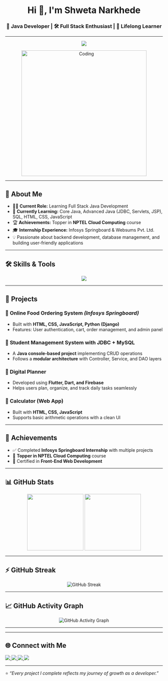 <h1 align="center">Hi 👋, I'm Shweta Narkhede</h1>
<h3 align="center">🚀 Java Developer | 🛠️ Full Stack Enthusiast | 🎯 Lifelong Learner</h3>

---

<!-- Typing animation -->
<p align="center">
  <img src="https://readme-typing-svg.herokuapp.com?size=22&duration=4000&color=FF5733&center=true&vCenter=true&lines=Java+Developer;Full+Stack+Learner;Cloud+Computing+Topper;Lifelong+Learner;Open+Source+Contributor"/>
</p>

<!-- Coding GIF -->
<p align="center">
  <img align="center" alt="Coding" width="400" src="https://raw.githubusercontent.com/abhisheknaiidu/abhisheknaiidu/master/code.gif">
</p>

---

## 🧭 About Me  
- 👩‍💻 **Current Role:** Learning Full Stack Java Development  
- 🌱 **Currently Learning:** Core Java, Advanced Java (JDBC, Servlets, JSP), SQL, HTML, CSS, JavaScript  
- 🏆 **Achievements:** Topper in **NPTEL Cloud Computing** course  
- 🎓 **Internship Experience:** Infosys Springboard & Websums Pvt. Ltd.
- 💡 Passionate about backend development, database management, and building user-friendly applications  

---

## 🛠️ Skills & Tools  
<p align="center">
  <img src="https://skillicons.dev/icons?i=html,css,js,java,python,django,mysql,git,github,vscode,eclipse&perline=6" />
</p>

---

## 🚀 Projects  

### 🔹 **Online Food Ordering System** *(Infosys Springboard)*  
- Built with **HTML, CSS, JavaScript, Python (Django)**  
- Features: User authentication, cart, order management, and admin panel  

### 🔹 **Student Management System with JDBC + MySQL**  
- A **Java console-based project** implementing CRUD operations  
- Follows a **modular architecture** with Controller, Service, and DAO layers  

### 🔹 **Digital Planner**  
- Developed using **Flutter, Dart, and Firebase**  
- Helps users plan, organize, and track daily tasks seamlessly  

### 🔹 **Calculator (Web App)**  
- Built with **HTML, CSS, JavaScript**  
- Supports basic arithmetic operations with a clean UI  


---

## 🏅 Achievements  
- ✅ Completed **Infosys Springboard Internship** with multiple projects  
- 🥇 **Topper in NPTEL Cloud Computing** course  
- 📜 Certified in **Front-End Web Development**  

---

## 📊 GitHub Stats  
<p align="center">
  <img src="https://github-readme-stats.vercel.app/api?username=Shwetannarkhede&show_icons=true&theme=radical" height="180"/>
  <img src="https://github-readme-stats.vercel.app/api/top-langs/?username=Shwetannarkhede&layout=compact&theme=radical" height="180"/>
</p>

---
## ⚡ GitHub Streak  
<p align="center">
  <img src="https://streak-stats.demolab.com?user=Shwetannarkhede&theme=radical&hide_border=true&border_radius=10" alt="GitHub Streak"/>
</p>

---

## 📈 GitHub Activity Graph  
<p align="center">
  <img src="https://github-readme-activity-graph.vercel.app/graph?username=Shwetannarkhede&theme=radical&bg_color=0D1117&color=FF5733&line=FF5733&point=FFFFFF" alt="GitHub Activity Graph"/>
</p>

---
<!--
## 🐍 Contribution Snake  
<p align="center">
  <img src="https://raw.githubusercontent.com/Shwetannarkhede/Shwetannarkhede/output/github-contribution-grid-snake.svg" alt="Snake animation"/>
</p>
-->
---

## 🌐 Connect with Me  
<p align="left">
  <a href="https://linkedin.com/in/shweta-narkhede-23b12328b" target="_blank">
    <img src="https://skillicons.dev/icons?i=linkedin" />
  </a>
  <a href="mailto:shwetanarkhede52@gmail.com" target="_blank">
    <img src="https://skillicons.dev/icons?i=gmail" />
  </a>
  <a href="https://github.com/Shwetannarkhede" target="_blank">
    <img src="https://skillicons.dev/icons?i=github" />
  </a>
<a href="https://shwetannarkhede.github.io/shweta-portfolio/" target="_blank">
  <img src="https://img.shields.io/badge/My_Portfolio-000000?style=for-the-badge&logo=firefox&logoColor=orange" />
</a>






</p>

---

⭐️ *“Every project I complete reflects my journey of growth as a developer.”*  
